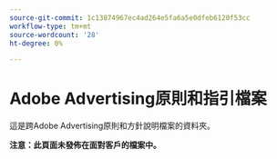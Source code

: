 ```yaml
---
source-git-commit: 1c13874967ec4ad264e5fa6a5e0dfeb6120f53cc
workflow-type: tm+mt
source-wordcount: '28'
ht-degree: 0%

---
```

# Adobe Advertising原則和指引檔案

這是跨Adobe Advertising原則和方針說明檔案的資料夾。

**注意：此頁面未發佈在面對客戶的檔案中。**
